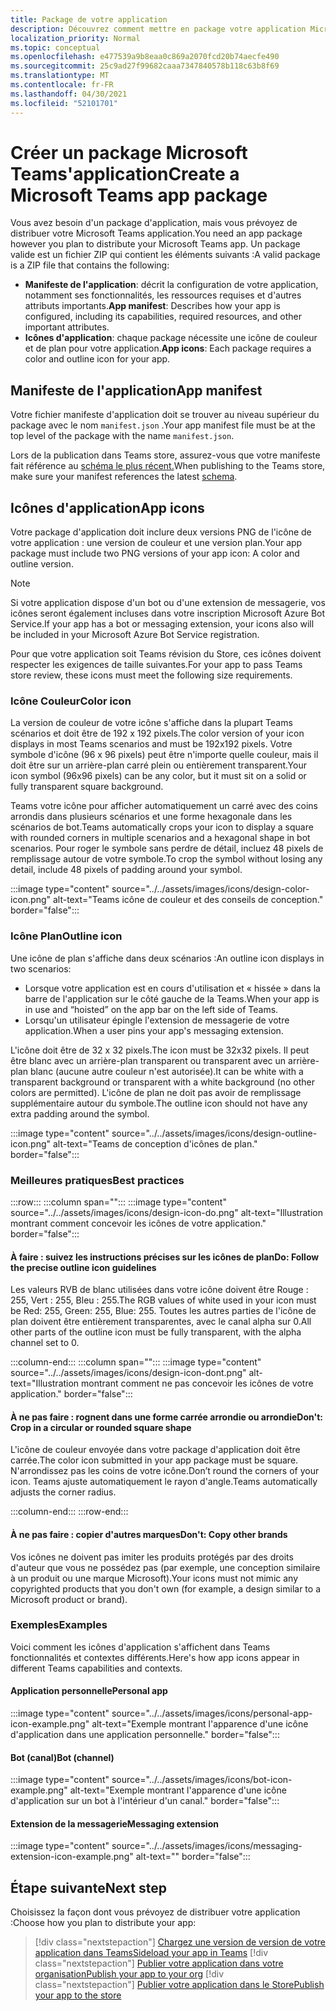 ```yaml
---
title: Package de votre application
description: Découvrez comment mettre en package votre application Microsoft Teams pour les tests, le téléchargement et la publication dans le Store.
localization_priority: Normal
ms.topic: conceptual
ms.openlocfilehash: e477539a9b8eaa0c869a2070fcd20b74aecfe490
ms.sourcegitcommit: 25c9ad27f99682caaa7347840578b118c63b8f69
ms.translationtype: MT
ms.contentlocale: fr-FR
ms.lasthandoff: 04/30/2021
ms.locfileid: "52101701"
---
```

# <a name="create-a-microsoft-teams-app-package"></a><span data-ttu-id="d1f95-103">Créer un package Microsoft Teams'application</span><span class="sxs-lookup"><span data-stu-id="d1f95-103">Create a Microsoft Teams app package</span></span>

<span data-ttu-id="d1f95-104">Vous avez besoin d'un package d'application, mais vous prévoyez de distribuer votre Microsoft Teams application.</span><span class="sxs-lookup"><span data-stu-id="d1f95-104">You need an app package however you plan to distribute your Microsoft Teams app.</span></span> <span data-ttu-id="d1f95-105">Un package valide est un fichier ZIP qui contient les éléments suivants :</span><span class="sxs-lookup"><span data-stu-id="d1f95-105">A valid package is a ZIP file that contains the following:</span></span>

* <span data-ttu-id="d1f95-106">**Manifeste de l'application**: décrit la configuration de votre application, notamment ses fonctionnalités, les ressources requises et d'autres attributs importants.</span><span class="sxs-lookup"><span data-stu-id="d1f95-106">**App manifest**: Describes how your app is configured, including its capabilities, required resources, and other important attributes.</span></span>
* <span data-ttu-id="d1f95-107">**Icônes d'application**: chaque package nécessite une icône de couleur et de plan pour votre application.</span><span class="sxs-lookup"><span data-stu-id="d1f95-107">**App icons**: Each package requires a color and outline icon for your app.</span></span>

## <a name="app-manifest"></a><span data-ttu-id="d1f95-108">Manifeste de l'application</span><span class="sxs-lookup"><span data-stu-id="d1f95-108">App manifest</span></span>

<span data-ttu-id="d1f95-109">Votre fichier manifeste d'application doit se trouver au niveau supérieur du package avec le nom `manifest.json` .</span><span class="sxs-lookup"><span data-stu-id="d1f95-109">Your app manifest file must be at the top level of the package with the name `manifest.json`.</span></span> 

<span data-ttu-id="d1f95-110">Lors de la publication dans Teams store, assurez-vous que votre manifeste fait référence au [schéma le plus récent.](~/resources/schema/manifest-schema.md)</span><span class="sxs-lookup"><span data-stu-id="d1f95-110">When publishing to the Teams store, make sure your manifest references the latest [schema](~/resources/schema/manifest-schema.md).</span></span>

## <a name="app-icons"></a><span data-ttu-id="d1f95-111">Icônes d'application</span><span class="sxs-lookup"><span data-stu-id="d1f95-111">App icons</span></span>

<span data-ttu-id="d1f95-112">Votre package d'application doit inclure deux versions PNG de l'icône de votre application : une version de couleur et une version plan.</span><span class="sxs-lookup"><span data-stu-id="d1f95-112">Your app package must include two PNG versions of your app icon: A color and outline version.</span></span>

> [!Note]
> <span data-ttu-id="d1f95-113">Si votre application dispose d'un bot ou d'une extension de messagerie, vos icônes seront également incluses dans votre inscription Microsoft Azure Bot Service.</span><span class="sxs-lookup"><span data-stu-id="d1f95-113">If your app has a bot or messaging extension, your icons also will be included in your Microsoft Azure Bot Service registration.</span></span>

<span data-ttu-id="d1f95-114">Pour que votre application soit Teams révision du Store, ces icônes doivent respecter les exigences de taille suivantes.</span><span class="sxs-lookup"><span data-stu-id="d1f95-114">For your app to pass Teams store review, these icons must meet the following size requirements.</span></span>

### <a name="color-icon"></a><span data-ttu-id="d1f95-115">Icône Couleur</span><span class="sxs-lookup"><span data-stu-id="d1f95-115">Color icon</span></span>

<span data-ttu-id="d1f95-116">La version de couleur de votre icône s'affiche dans la plupart Teams scénarios et doit être de 192 x 192 pixels.</span><span class="sxs-lookup"><span data-stu-id="d1f95-116">The color version of your icon displays in most Teams scenarios and must be 192x192 pixels.</span></span> <span data-ttu-id="d1f95-117">Votre symbole d'icône (96 x 96 pixels) peut être n'importe quelle couleur, mais il doit être sur un arrière-plan carré plein ou entièrement transparent.</span><span class="sxs-lookup"><span data-stu-id="d1f95-117">Your icon symbol (96x96 pixels) can be any color, but it must sit on a solid or fully transparent square background.</span></span>

<span data-ttu-id="d1f95-118">Teams votre icône pour afficher automatiquement un carré avec des coins arrondis dans plusieurs scénarios et une forme hexagonale dans les scénarios de bot.</span><span class="sxs-lookup"><span data-stu-id="d1f95-118">Teams automatically crops your icon to display a square with rounded corners in multiple scenarios and a hexagonal shape in bot scenarios.</span></span> <span data-ttu-id="d1f95-119">Pour roger le symbole sans perdre de détail, incluez 48 pixels de remplissage autour de votre symbole.</span><span class="sxs-lookup"><span data-stu-id="d1f95-119">To crop the symbol without losing any detail, include 48 pixels of padding around your symbol.</span></span>

:::image type="content" source="../../assets/images/icons/design-color-icon.png" alt-text="Teams icône de couleur et des conseils de conception." border="false":::

### <a name="outline-icon"></a><span data-ttu-id="d1f95-121">Icône Plan</span><span class="sxs-lookup"><span data-stu-id="d1f95-121">Outline icon</span></span>

<span data-ttu-id="d1f95-122">Une icône de plan s'affiche dans deux scénarios :</span><span class="sxs-lookup"><span data-stu-id="d1f95-122">An outline icon displays in two scenarios:</span></span>

* <span data-ttu-id="d1f95-123">Lorsque votre application est en cours d'utilisation et « hissée » dans la barre de l'application sur le côté gauche de la Teams.</span><span class="sxs-lookup"><span data-stu-id="d1f95-123">When your app is in use and “hoisted” on the app bar on the left side of Teams.</span></span>
* <span data-ttu-id="d1f95-124">Lorsqu'un utilisateur épingle l'extension de messagerie de votre application.</span><span class="sxs-lookup"><span data-stu-id="d1f95-124">When a user pins your app's messaging extension.</span></span>

<span data-ttu-id="d1f95-125">L'icône doit être de 32 x 32 pixels.</span><span class="sxs-lookup"><span data-stu-id="d1f95-125">The icon must be 32x32 pixels.</span></span> <span data-ttu-id="d1f95-126">Il peut être blanc avec un arrière-plan transparent ou transparent avec un arrière-plan blanc (aucune autre couleur n'est autorisée).</span><span class="sxs-lookup"><span data-stu-id="d1f95-126">It can be white with a transparent background or transparent with a white background (no other colors are permitted).</span></span> <span data-ttu-id="d1f95-127">L'icône de plan ne doit pas avoir de remplissage supplémentaire autour du symbole.</span><span class="sxs-lookup"><span data-stu-id="d1f95-127">The outline icon should not have any extra padding around the symbol.</span></span>

:::image type="content" source="../../assets/images/icons/design-outline-icon.png" alt-text="Teams de conception d'icônes de plan." border="false":::

### <a name="best-practices"></a><span data-ttu-id="d1f95-129">Meilleures pratiques</span><span class="sxs-lookup"><span data-stu-id="d1f95-129">Best practices</span></span>

:::row:::
   :::column span="":::
:::image type="content" source="../../assets/images/icons/design-icon-do.png" alt-text="Illustration montrant comment concevoir les icônes de votre application." border="false":::

#### <a name="do-follow-the-precise-outline-icon-guidelines"></a><span data-ttu-id="d1f95-131">À faire : suivez les instructions précises sur les icônes de plan</span><span class="sxs-lookup"><span data-stu-id="d1f95-131">Do: Follow the precise outline icon guidelines</span></span>

<span data-ttu-id="d1f95-132">Les valeurs RVB de blanc utilisées dans votre icône doivent être Rouge : 255, Vert : 255, Bleu : 255.</span><span class="sxs-lookup"><span data-stu-id="d1f95-132">The RGB values of white used in your icon must be Red: 255, Green: 255, Blue: 255.</span></span> <span data-ttu-id="d1f95-133">Toutes les autres parties de l'icône de plan doivent être entièrement transparentes, avec le canal alpha sur 0.</span><span class="sxs-lookup"><span data-stu-id="d1f95-133">All other parts of the outline icon must be fully transparent, with the alpha channel set to 0.</span></span>

   :::column-end:::
   :::column span="":::
:::image type="content" source="../../assets/images/icons/design-icon-dont.png" alt-text="Illustration montrant comment ne pas concevoir les icônes de votre application." border="false":::

#### <a name="dont-crop-in-a-circular-or-rounded-square-shape"></a><span data-ttu-id="d1f95-135">À ne pas faire : rognent dans une forme carrée arrondie ou arrondie</span><span class="sxs-lookup"><span data-stu-id="d1f95-135">Don't: Crop in a circular or rounded square shape</span></span>

<span data-ttu-id="d1f95-136">L'icône de couleur envoyée dans votre package d'application doit être carrée.</span><span class="sxs-lookup"><span data-stu-id="d1f95-136">The color icon submitted in your app package must be square.</span></span> <span data-ttu-id="d1f95-137">N'arrondissez pas les coins de votre icône.</span><span class="sxs-lookup"><span data-stu-id="d1f95-137">Don’t round the corners of your icon.</span></span> <span data-ttu-id="d1f95-138">Teams ajuste automatiquement le rayon d'angle.</span><span class="sxs-lookup"><span data-stu-id="d1f95-138">Teams automatically adjusts the corner radius.</span></span>

   :::column-end:::
:::row-end:::

#### <a name="dont-copy-other-brands"></a><span data-ttu-id="d1f95-139">À ne pas faire : copier d'autres marques</span><span class="sxs-lookup"><span data-stu-id="d1f95-139">Don't: Copy other brands</span></span>

<span data-ttu-id="d1f95-140">Vos icônes ne doivent pas imiter les produits protégés par des droits d'auteur que vous ne possédez pas (par exemple, une conception similaire à un produit ou une marque Microsoft).</span><span class="sxs-lookup"><span data-stu-id="d1f95-140">Your icons must not mimic any copyrighted products that you don't own (for example, a design similar to a Microsoft product or brand).</span></span>

### <a name="examples"></a><span data-ttu-id="d1f95-141">Exemples</span><span class="sxs-lookup"><span data-stu-id="d1f95-141">Examples</span></span>

<span data-ttu-id="d1f95-142">Voici comment les icônes d'application s'affichent dans Teams fonctionnalités et contextes différents.</span><span class="sxs-lookup"><span data-stu-id="d1f95-142">Here's how app icons appear in different Teams capabilities and contexts.</span></span>

#### <a name="personal-app"></a><span data-ttu-id="d1f95-143">Application personnelle</span><span class="sxs-lookup"><span data-stu-id="d1f95-143">Personal app</span></span>

:::image type="content" source="../../assets/images/icons/personal-app-icon-example.png" alt-text="Exemple montrant l'apparence d'une icône d'application dans une application personnelle." border="false":::

#### <a name="bot-channel"></a><span data-ttu-id="d1f95-145">Bot (canal)</span><span class="sxs-lookup"><span data-stu-id="d1f95-145">Bot (channel)</span></span>

:::image type="content" source="../../assets/images/icons/bot-icon-example.png" alt-text="Exemple montrant l'apparence d'une icône d'application sur un bot à l'intérieur d'un canal." border="false":::

#### <a name="messaging-extension"></a><span data-ttu-id="d1f95-147">Extension de la messagerie</span><span class="sxs-lookup"><span data-stu-id="d1f95-147">Messaging extension</span></span>

:::image type="content" source="../../assets/images/icons/messaging-extension-icon-example.png" alt-text="<texte de>" border="false":::

## <a name="next-step"></a><span data-ttu-id="d1f95-149">Étape suivante</span><span class="sxs-lookup"><span data-stu-id="d1f95-149">Next step</span></span>

<span data-ttu-id="d1f95-150">Choisissez la façon dont vous prévoyez de distribuer votre application :</span><span class="sxs-lookup"><span data-stu-id="d1f95-150">Choose how you plan to distribute your app:</span></span>

> [!div class="nextstepaction"]
> [<span data-ttu-id="d1f95-151">Chargez une version de version de votre application dans Teams</span><span class="sxs-lookup"><span data-stu-id="d1f95-151">Sideload your app in Teams</span></span>](~/concepts/deploy-and-publish/apps-upload.md)
> [!div class="nextstepaction"]
> [<span data-ttu-id="d1f95-152">Publier votre application dans votre organisation</span><span class="sxs-lookup"><span data-stu-id="d1f95-152">Publish your app to your org</span></span>](/MicrosoftTeams/tenant-apps-catalog-teams?toc=/microsoftteams/platform/toc.json&bc=/MicrosoftTeams/breadcrumb/toc.json)
> [!div class="nextstepaction"]
> [<span data-ttu-id="d1f95-153">Publier votre application dans le Store</span><span class="sxs-lookup"><span data-stu-id="d1f95-153">Publish your app to the store</span></span>](~/concepts/deploy-and-publish/appsource/publish.md)
